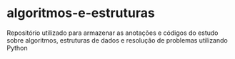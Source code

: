 # algoritmos-e-estruturas
Repositório utilizado para armazenar as anotações e códigos do estudo sobre algoritmos, estruturas de dados e resolução de problemas utilizando Python
